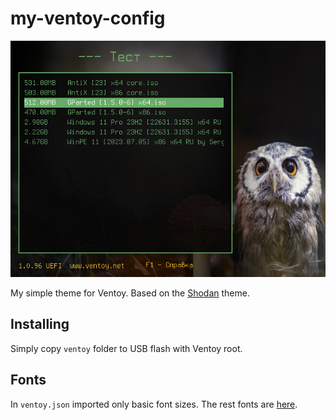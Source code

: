 # my-ventoy-config

![Screenshot](./readme-assets/screenshot.png)

My simple theme for Ventoy. Based on the [Shodan](https://www.gnome-look.org/p/1251112) theme.

## Installing

Simply copy `ventoy` folder to USB flash with Ventoy root.

## Fonts

In `ventoy.json` imported only basic font sizes. The rest fonts are [here](./all-fonts).
